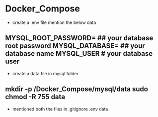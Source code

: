 # Docker_Compose

- create a .env file mention the below data

MYSQL_ROOT_PASSWORD= ## your database root password
MYSQL_DATABASE= ## your database name
MYSQL_USER # your database user
-----------

- create a data file in mysql folder

mkdir -p /Docker_Compose/mysql/data
sudo chmod -R 755 data
-----------

- mentioned both the files in .gitignore
.env
data

